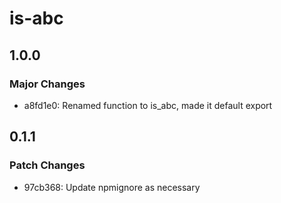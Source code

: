 # is-abc

## 1.0.0

### Major Changes

- a8fd1e0: Renamed function to is_abc, made it default export

## 0.1.1

### Patch Changes

- 97cb368: Update npmignore as necessary
